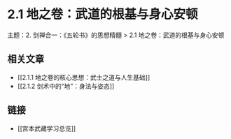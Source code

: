 # 2.1 地之卷：武道的根基与身心安顿

主题：2. 剑禅合一：《五轮书》的思想精髓 > 2.1 地之卷：武道的根基与身心安顿

## 相关文章

- [[2.1.1 地之卷的核心思想：武士之道与人生基础]]
- [[2.1.2 剑术中的“地”：身法与姿态]]

## 链接

- [[宫本武藏学习总览]]
